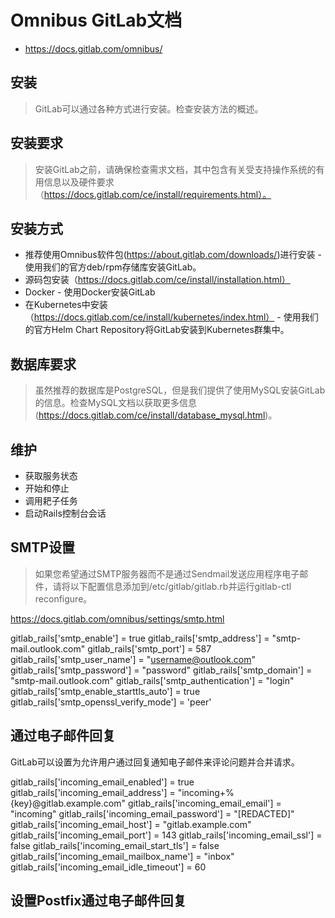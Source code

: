 # Omnibus GitLab文档

- https://docs.gitlab.com/omnibus/

## 安装

> GitLab可以通过各种方式进行安装。检查安装方法的概述。

## 安装要求

> 安装GitLab之前，请确保检查需求文档，其中包含有关受支持操作系统的有用信息以及硬件要求（https://docs.gitlab.com/ce/install/requirements.html）。

## 安装方式

- 推荐使用Omnibus软件包(https://about.gitlab.com/downloads/)进行安装 - 使用我们的官方deb/rpm存储库安装GitLab。
- 源码包安装（https://docs.gitlab.com/ce/install/installation.html）
- Docker - 使用Docker安装GitLab
- 在Kubernetes中安装（https://docs.gitlab.com/ce/install/kubernetes/index.html） - 使用我们的官方Helm Chart Repository将GitLab安装到Kubernetes群集中。

## 数据库要求

> 虽然推荐的数据库是PostgreSQL，但是我们提供了使用MySQL安装GitLab的信息。检查MySQL文档以获取更多信息(https://docs.gitlab.com/ce/install/database_mysql.html)。


## 维护

- 获取服务状态
- 开始和停止
- 调用耙子任务
- 启动Rails控制台会话

##

## SMTP设置

> 如果您希望通过SMTP服务器而不是通过Sendmail发送应用程序电子邮件，请将以下配置信息添加到/etc/gitlab/gitlab.rb并运行gitlab-ctl reconfigure。

https://docs.gitlab.com/omnibus/settings/smtp.html

gitlab_rails['smtp_enable'] = true
gitlab_rails['smtp_address'] = "smtp-mail.outlook.com"
gitlab_rails['smtp_port'] = 587
gitlab_rails['smtp_user_name'] = "username@outlook.com"
gitlab_rails['smtp_password'] = "password"
gitlab_rails['smtp_domain'] = "smtp-mail.outlook.com"
gitlab_rails['smtp_authentication'] = "login"
gitlab_rails['smtp_enable_starttls_auto'] = true
gitlab_rails['smtp_openssl_verify_mode'] = 'peer'

## 通过电子邮件回复

GitLab可以设置为允许用户通过回复通知电子邮件来评论问题并合并请求。


gitlab_rails['incoming_email_enabled'] = true
gitlab_rails['incoming_email_address'] = "incoming+%{key}@gitlab.example.com"
gitlab_rails['incoming_email_email'] = "incoming"
gitlab_rails['incoming_email_password'] = "[REDACTED]"
gitlab_rails['incoming_email_host'] = "gitlab.example.com"
gitlab_rails['incoming_email_port'] = 143
gitlab_rails['incoming_email_ssl'] = false
gitlab_rails['incoming_email_start_tls'] = false
gitlab_rails['incoming_email_mailbox_name'] = "inbox"
gitlab_rails['incoming_email_idle_timeout'] = 60


## 设置Postfix通过电子邮件回复
